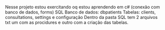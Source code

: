 Nesse projeto estou exercitando oq estou aprendendo em c# (conexão com banco de dados, forms) SQL Banco de dados: dbpatients Tabelas: clients, consultations, settings e configuração Dentro da pasta SQL tem 2 arquivos txt um com as procidures e outro com a criação das tabelas.